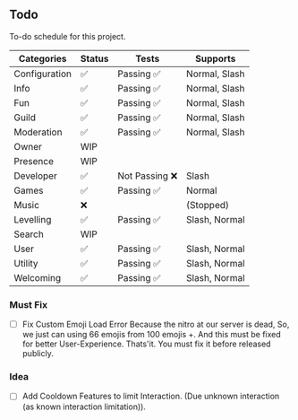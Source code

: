 ## Todo

To-do schedule for this project.

| Categories    | Status | Tests          | Supports      |
| ------------- | ------ | -------------- | ------------- |
| Configuration | ✅     | Passing ✅     | Normal, Slash |
| Info          | ✅     | Passing ✅     | Normal, Slash |
| Fun           | ✅     | Passing ✅     | Normal, Slash |
| Guild         | ✅     | Passing ✅     | Normal, Slash |
| Moderation    | ✅     | Passing ✅     | Normal, Slash |
| Owner         | WIP    |                |               |
| Presence      | WIP    |                |               |
| Developer     | ✅     | Not Passing ❌ | Slash         |
| Games         | ✅     | Passing ✅     | Normal        |
| Music         | ❌     |                | (Stopped)     |
| Levelling     | ✅     | Passing ✅     | Slash, Normal |
| Search        | WIP    |                |               |
| User          | ✅     | Passing ✅     | Slash, Normal |
| Utility       | ✅     | Passing ✅     | Slash, Normal |
| Welcoming     | ✅     | Passing ✅     | Slash, Normal |

### Must Fix

- [ ] Fix Custom Emoji Load Error
      Because the nitro at our server is dead, So, we just can using 66 emojis from 100 emojis +.
      And this must be fixed for better User-Experience. Thats'it. You must fix it before released publicly.

### Idea

- [ ] Add Cooldown Features to limit Interaction. (Due unknown interaction (as known interaction limitation)).
